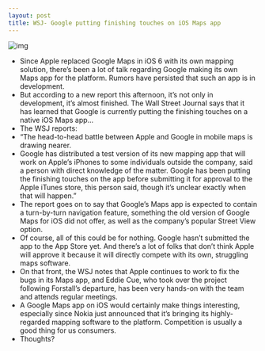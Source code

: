 ```yaml
---
layout: post
title: WSJ- Google putting finishing touches on iOS Maps app
---
```

![img](http://media.idownloadblog.com/wp-content/uploads/2012/09/google-maps-ss-e1348454545445.jpg)
* Since Apple replaced Google Maps in iOS 6 with its own mapping solution, there’s been a lot of talk regarding Google making its own Maps app for the platform. Rumors have persisted that such an app is in development.
* But according to a new report this afternoon, it’s not only in development, it’s almost finished. The Wall Street Journal says that it has learned that Google is currently putting the finishing touches on a native iOS Maps app…
* The WSJ reports:
* “The head-to-head battle between Apple and Google in mobile maps is drawing nearer.
* Google has distributed a test version of its new mapping app that will work on Apple’s iPhones to some individuals outside the company, said a person with direct knowledge of the matter. Google has been putting the finishing touches on the app before submitting it for approval to the Apple iTunes store, this person said, though it’s unclear exactly when that will happen.”
* The report goes on to say that Google’s Maps app is expected to contain a turn-by-turn navigation feature, something the old version of Google Maps for iOS did not offer, as well as the company’s popular Street View option.
* Of course, all of this could be for nothing. Google hasn’t submitted the app to the App Store yet. And there’s a lot of folks that don’t think Apple will approve it because it will directly compete with its own, struggling maps software.
* On that front, the WSJ notes that Apple continues to work to fix the bugs in its Maps app, and Eddie Cue, who took over the project following Forstall’s departure, has been very hands-on with the team and attends regular meetings.
* A Google Maps app on iOS would certainly make things interesting, especially since Nokia just announced that it’s bringing its highly-regarded mapping software to the platform. Competition is usually a good thing for us consumers.
* Thoughts?

